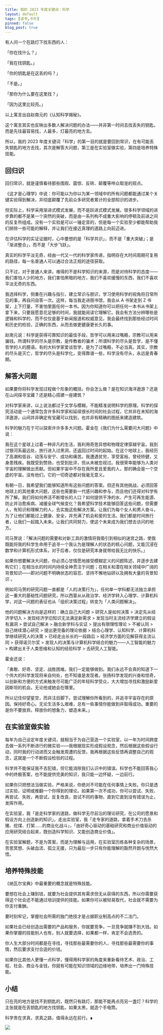 ```yaml
---
title: 我的 2023 年度关键词：科学
layout: default
tags: [读书,卡片]
pinned: false
blog_post: true
---
```



有人问一个在路灯下找东西的人：

「你在找什么？」

「我在找钥匙。」

「你的钥匙是在这丢的吗？」

「不是。」

「那你为什么要在这里找？」

「因为这里比较亮。」

以上寓言出自赵南元的《认知科学揭秘》。

这个寓言其实也反映出多数人解决问题的办法——并非第一时间去找丢失的钥匙，而是先往最容易找，人最多，灯最亮的地方去。

所以，我的 2023 年度关键词「科学」的第一目的就是要回到常识，在有可能丢失钥匙的地方去找，其次是解答大问题，第三是在实验室做实验，第四是培养特殊技能。

## 回归识

回归常识，就是谨慎看待那些围观、震惊、反转、颠覆等哗众取宠的观点。

《这才是心理学》中说：你可能以为你以为某一领域中的所有问题都能通过某个关键实验得到解决，并彻底颠覆了先前众多研究者累计的全部知识的进步。

但实际上，科学采用渐进式模式发展，而不是跃进式模式发展。很多科学领域的进步靠的都不是某一个突然的突破，而是由一系列构不成重大影响的停顿及前进之间的反复所组成。没有一个实验是可以一锤定音的，但是每一个实验至少都能帮助我们排除一些可能的解释，并让我们在接近真理的道路上向前迈进。

在评估科学的实证证据时，心中要想的是「科学共识」，而不是「重大突破」；是「渐进整合」，而不是「大步飞跃」。

真实的科学平淡无奇，经由一代又一代的科学家传递，指明存在大时间周期可复用的路径，每一名普通人可以通过合法正规的途径获取。

只不过，对于普通人来讲，难得的不是科学知识的来源，而是对待科学的态度——我们害怕人少的地方，我们害怕黑暗的地方，我们不喜欢缓慢的东西，我们不喜欢平淡无奇的东西。

我选择科学，侧重在兴趣与指引，建立常识与胆识，学习使用科学的视角将日常所见的事，再自问自答一次。这样，每当我走进图书馆，我会从 A 书架走到 Z 书架，上下打量，不害怕里面任何一本书。因为你知道你可以把任何一本书从书架上拿下来，只要我愿意花足够的时间，我就能阅读它理解它。我会有方法分辨哪些是逻辑和科学的，而不仅仅是基于新闻报道和权威意见，我会最终找到那些经过时间和历史的检验，正确的东西，从而去做更健康更长久的事。

赵南元说：科学是获得可靠知识的最佳手段，哲学可以用来过嘴瘾，宗教可以用来骗钱。所谓科学的尽头是宗教，是传教者的骗术；所谓科学的尽头是哲学，是不懂哲学的人的臆语。有的大科学家爱谈哲学，是为了过嘴瘾，不必当真。其实，宗教的尽头是灭亡，哲学的尽头是科学化，变得靠谱一些，科学没有尽头，永远是青春期。

## 解答大问题

如果要你将科学发现过程做个形象的概括，你会怎么做？是在知识海洋遨游？还是在山间探寻宝藏？还是精心搭建一座建筑？

对科学家来讲，以上说法都过于文学与模糊，不能精准说明科学的原理。科学的探究活动是一个通常包含许多科学家和延续很长时间的社会过程，它并非在未知的海洋遨游，山间并非确定有宝藏可以找到，也并非有精确的图纸来建造建筑。

科学的魅力在于可以探索许许多多大问题。霍金在《我们为什么需要问大问题》中说：

我在这个星球上过着一种非凡的生活，我利用奇思异想和物理定律穿越宇宙。我到过银河系最远处，旅行进入过黑洞，还返回过时间的起始。在这个地球上，我经历了高潮和低谷、动荡与安宁、成功和痛苦。我遭遇贫穷，享受富裕，曾经矫健，又身患残疾。我既受到赞扬，也受到批评，但从未被忽视过。我很荣幸能够为人类对宇宙的理解做出贡献。但如果宇宙中不存在我所爱且爱我的人，那的确会是一个空虚的宇宙。没有他们，它的一切奇迹都对我毫无意义。

有朝一日，我希望我们能够知道所有这些问题的答案。但还有其他挑战，必须回答地球上的其他重大问题，这些也需要新一代感兴趣和参与，而且他们还得对科学有所了解。我们将如何养活不断增长的人口？如何提供干净的水、产生可再生能源、防止并治愈疾病、减缓全球气候变化？我希望科学技术能够回答这些问题，但需要人，有知识和理解力的人，去实施这些解决方案。让我们为每个女人和男人奋斗，为了让他们都能过上健康、安全，并充满了机会和爱的生活。我们都是时间旅行者，让我们一起踏入未来。让我们共同努力，使这个未来成为我们想去访问的地方。

司马贺说：「解决问题的需要和对新工具的激情将我吸引到相似的迷宫之路，使我既能将我的科学生命用于追寻一个我认为是理解人的状态的核心问题，又能沉浸在数学和计算机形式体系，对于后者，仅仅是研究本身就带给我无比的快乐。」

如果你想要解决大问题，你必须心甘情愿地接受模糊定义的问题陈述，并逐步去建构它们；在相当长的时间内持续全神贯注于问题；在相关和潜在相关领域中广阔的背景知识——即对问题不明确状态的容忍、坚持不懈地钻研以及拥有大量的背景知识 。

例如司马贺的研究问题一直都是「人的决策行为」，任何单一学科都无法独立承担这一重大的基础性问题研究，所以西蒙从从政治学、经济学转入心理学、计算机科学，对这一问题的表征也从「组织决策过程」转变为「人类问题解决」。

他的问题解决方向是这样的：确立自己大问题 > 研究人是如何决策 > 决定先从经济学切入 > 发现经济学旧知识无法满足新需求 > 发现当时主流经济学建立的假设有漏洞 > 尝试自己解决 > 融合新学科与实证 > 提出有限理性理论 > 不被认同 > 自己继续潜心研究 > 提出更完备的理论依据 > 结合心理学、认知科学、计算机科学继续研究人的决策 > 已经走出长长的一段路后 > 经济学方面的见解获得主流认同 > 获得诺贝尔奖 > 发现人的决策与计算机科学结合的魅力——人工智能的魅力 > 构建出关于人类思维和认知的经验科学 > 去研究人工智能。

霍金还说：

「勇敢、好奇、坚定、战胜困难。我们一定能够做到。我们永远不会真的知道下一个伟大的科学发现将来自何处，也不知谁是发现者。张扬科学发现的兴奋和惊奇，以创新和方便的方式来触发尽可能广泛的年轻科学受众，大大增加寻找和激励新爱因斯坦的机会。无论他或她会在哪里。

所以记住仰望星空，而非注目脚下。尝试理解你所看到的，并追寻宇宙存在的原因。保持好奇心。无论生活多么艰难，总有一些事情你能做到并取得成功。重要的是你不要放弃。释放你的想象力，塑造未来。」

## 在实验室做实验

每年为自己设定年度关键词，就相当于为自己营造一个实验室，以一年为时间跨度去做一系列不断进行的微实验——我根据现实形成假设观念，然后根据这些假设行动，同时我的行动进而又会触发周遭的反馈，我再根据这些反馈再调整自己的观念，这就是一个不断假设检验的过程。

科学并不能保证我不去犯错，但它能消除我们认识中的错误。科学也不能回答我心中的终极答案，也不能提供完美的知识，我只能一边怀疑，一边前行。

如果你只把想法当做实验，严格来说，你绝对不可能在任何事情上失败。你只是透过实验，证明或推翻一个你得到的理论。如果第一次不成功，你可以尝试、失败、再尝试、失败，再尝试，反复改良，尝试不同的事物，直到它直到没有错误为止，发挥作用。

在实验室，我「是走科学家的道路，做科学无尽前沿的理论研究，在公司的愿景和假设方向上创造新的知识」。走出实验室，我「走专家的道路，拿着手术刀去杀猪、挖煤、打架……的商业化战斗」，「由好奇心驱动的基础研究和商业价值驱动的应用研究结合起来，既创造科学知识、又能创造商业价值」。

在实验室解题，不是为答案，而是为理解与运用，在实验室历练各种复杂的场景，苦思冥想、头破血流、孤立无援，只为最后一步只有你能理解的豁然开朗与恍然大悟。

## 培养特殊技能

《纳瓦尔宝典》中最重要的概念就是特殊技能。

要想在社会上赚到钱，就要为社会提供其有需求但无从获得的东西，所以你需要获得这个社会还不能通过培训提供的技能。如果你可以被轻易取代，社会就不需要为你支付重酬。

要时刻牢记，掌握社会所需的独门绝技才是占据职业制高点的不二法门。

如果社会已经创造出需要的产品和服务，你就要竞争，一旦竞争就赚不到大钱。如果你掌握的技能别人也有，别人就要选择，如果都一样，肯定不会选贵的。

你人生大部分时间都是在寻找，寻找那些最需要你的人，寻找那些最需要你的事情，然后要求支付合适的价钱。

如果你比其他人更懂一点科学，懂得用科学家的角度来重新看待艺术、政治、工程、社会、商业与金钱，你就有可能在知识领域的边缘地带，培养出一门特殊技能。

## 小结

只在亮的地方是找不到钥匙的，既然只有路灯，那能不能再点亮另一盏灯？科学的主张就是在丢钥匙的地方找钥匙，如果太黑，就造个手电筒。

科学贵在求真，求真之路，值得永远在前行。∎

![](https://mmbiz.qpic.cn/mmbiz_jpg/HRoY0QT1GiabxbKAtGu0jyGBBunWJnzGNMtcczctvEP3Oosib2ibKUEvNQSuJe97VqHB3WxXAibB8HTz5f8msD1E4g/0?wx_fmt=jpeg)